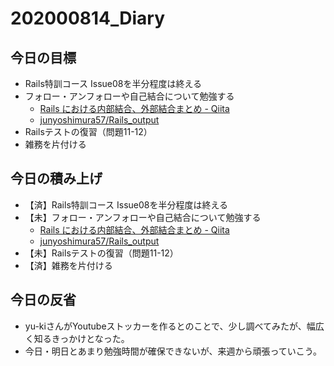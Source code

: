 # 202000814_Diary

## 今日の目標

- Rails特訓コース Issue08を半分程度は終える
- フォロー・アンフォローや自己結合について勉強する
  - [Rails における内部結合、外部結合まとめ \- Qiita](https://qiita.com/yuyasat/items/c2ad37b5a24a58ee3d30)
  - [junyoshimura57/Rails\_output](https://github.com/junyoshimura57/Rails_output)
- Railsテストの復習（問題11-12）
- 雑務を片付ける

## 今日の積み上げ

- 【済】Rails特訓コース Issue08を半分程度は終える
- 【未】フォロー・アンフォローや自己結合について勉強する
  - [Rails における内部結合、外部結合まとめ \- Qiita](https://qiita.com/yuyasat/items/c2ad37b5a24a58ee3d30)
  - [junyoshimura57/Rails\_output](https://github.com/junyoshimura57/Rails_output)
- 【未】Railsテストの復習（問題11-12）
- 【済】雑務を片付ける

## 今日の反省

- yu-kiさんがYoutubeストッカーを作るとのことで、少し調べてみたが、幅広く知るきっかけとなった。
- 今日・明日とあまり勉強時間が確保できないが、来週から頑張っていこう。
